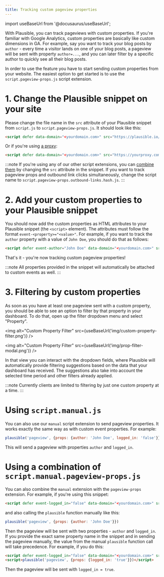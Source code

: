 ```yaml
---
title: Tracking custom pageview properties
---
```


import useBaseUrl from '@docusaurus/useBaseUrl';

With Plausible, you can track pageviews with custom properties. If you're familiar with Google Analytics, custom properties are basically like custom dimensions in GA. For example, say you want to track your blog posts by `author` - every time a visitor lands on one of your blog posts, a pageview will be sent with property `author=...`, and you can later filter by a specific author to quickly see all their blog posts.

In order to use the feature you have to start sending custom properties from your website. The easiest option to get started is to use the `script.pageview-props.js` script extension. 

# 1. Change the Plausible snippet on your site

Please change the file name in the `src` attribute of your Plausible snippet from `script.js` to `script.pageview-props.js`. It should look like this:

```html
<script defer data-domain="<yourdomain.com>" src="https://plausible.io/js/script.pageview-props.js"></script>
```

Or if you're using [a proxy](/proxy/introduction.md):

```html
<script defer data-domain="<yourdomain.com>" src="https://yourproxy.com/script.pageview-props.js"></script>
```

:::note
If you're using any of our other script extensions, you can [combine them](script-extensions.md#you-can-combine-extensions-according-to-your-needs) by changing the `src` attribute in the snippet. If you want to track pageview props and outbound link clicks simultaneously, change the script name to `script.pageview-props.outbound-links.hash.js`.
:::

# 2. Add your custom properties to your Plausible snippet

You should now add the custom properties as HTML attributes to your Plausible snippet (the `<script>` element). The attributes must follow the format `event-<property>="<value>"`. For example, if you want to track the `author` property with a value of `John Doe`, you should do that as follows:

```html
<script defer event-author="John Doe" data-domain="<yourdomain.com>" src="https://plausible.io/script.pageview-props.js"></script>
```

That's it - you're now tracking custom pageview properties!

:::note
All properties provided in the snippet will automatically be attached to custom events as well.
:::

# 3. Filtering by custom properties

As soon as you have at least one pageview sent with a custom property, you should be able to see an option to filter by that property in your dashboard. To do that, open up the filter dropdown menu and select "Property".

<img alt="Custom Property Filter" src={useBaseUrl('img/custom-property-filter.png')} />

<img alt="Custom Property Filter" src={useBaseUrl('img/prop-filter-modal.png')} />

In that view you can interact with the dropdown fields, where Plausible will automatically provide filtering suggestions based on the data that your dashboard has received. The suggestions also take into account the selected time period and other filters already applied.

:::note
Currently clients are limited to filtering by just one custom property at a time.
:::

# Using `script.manual.js`

You can also use our `manual` script extension to send pageview properties. It works exactly the same way as with custom event properties. For example:

```javascript
plausible('pageview', {props: {author: 'John Doe', logged_in: 'false'}})
```

This will send a pageview with properties `author` and `logged_in`.

# Using a combination of `script.manual.pageview-props.js`

You can also combine the `manual` extension with the `pageview-props` extension. For example, if you're using this snippet:

```html
<script defer event-logged_in="false" data-domain="<yourdomain.com>" src="https://plausible.io/js/script.manual.pageview-props.js"></script>
```

and also calling the `plausible` function manually like this:

```javascript
plausible('pageview', {props: {author: 'John Doe'}})
```

Then the pageview will be sent with two properties - `author` and `logged_in`. If you provide the exact same property name in the snippet and in sending the pageview manually, the value from the manual `plausible` function call will take precedence. For example, if you do this:

```html
<script defer event-logged_in="false" data-domain="<yourdomain.com>" src="https://plausible.io/js/script.manual.pageview-props.js"></script>
<script>plausible('pageview', {props: {logged_in: 'true'}})</script>
```

Then the pageview will be sent with `logged_in = true`.



